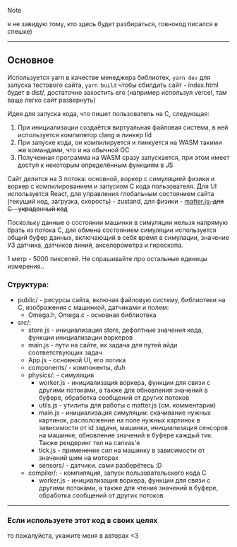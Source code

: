 > [!note]
> я не завидую тому, кто здесь будет разбираться, говнокод писался в спешке)

---

## Основное

Используется yarn в качестве менеджера библиотек, `yarn dev` для запуска тестового сайта, `yarn build` чтобы сбилдить сайт - index.html будет в dist/, достаточно захостить его (например используя vercel, там ваще легко сайт развернуть)

Идея для запуска кода, что пишет пользователь на C, следующая: 
1. При инициализации создаётся виртуальная файловая система, в ней используется компилятор clang и линкер lld
2. При запуске кода, он компилируется и линкуется на WASM такими же командами, что и на обычной ОС
3. Полученная программа на WASM сразу запускается, при этом имеет доступ к некоторым определённым функциям в JS

Сайт делится на 3 потока: основной, воркер с симуляцией физики и воркер с компилированием и запуском C кода пользователя. Для UI используется React, для управления глобальным состоянием сайта (текущий код, загрузка, скорость) - zustand, для физики - [matter.js](https://brm.io/matter-js/docs/)~~, для C - украденный код~~

Поскольку данные о состоянии машинки в симуляции нельзя напрямую брать из потока C, для обмена состоянием симуляции используется общий буфер данных, включающий в себя время в симулации, значение УЗ датчика, датчиков линий, акселерометра и гироскопа. 

1 метр - 5000 пикселей. Не спрашивайте про остальные единицы измерения.. 
### Структура:

- public/ - ресурсы сайта, включая файловую систему, библиотеки на C, изображения с машинкой, датчиками и полем:
	- Omega.h, Omega.c - основная библиотека
- src/:
	- store.js - инициализация store, дефолтные значения кода, функции инициализации воркеров
	- main.js - пути на сайте, их задача для путей айди соответствующих задач
	- App.js - основной UI, его логика
	- components/ - компоненты, *duh*
	- physics/: - симуляция
		- worker.js - инициализация воркера, функции для связи с другими потоками, а также для обновления значений в буфере, обработка сообщений от других потоков
		- utils.js - утилиты для работы с matter.js (см. комментарии)
		- main.js - инициализация симуляции: скачивание нужных картинок, расположение на поле нужных картинок в зависимости от id задачи, машинки, инициализация сенсоров на машинке, обновление значений в буфере каждый тик. Также рендеринг тел на canvas'е
		- tick.js - применение сил на машинку в зависимости от значений шим на моторах
		- sensors/ - датчики. сами разберётесь :D
	- compiler/: - компиляция, запуск пользовательского кода C
		- worker.js - инициализация воркера, функции для связи с другими потоками, а также для чтения значений в буфере, обработка сообщений от других потоков

---
### Если используете этот код в своих целях
то пожалуйста, укажите меня в авторах <3
